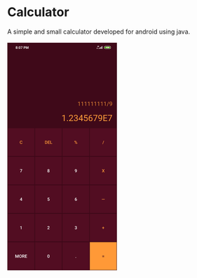 # Calculator
A simple and small calculator developed for android using java.
<br>
<br>
<img src="https://github.com/harshh3010/Calculator/blob/master/AppScreenshots/Keyboard1.jpg" width="250px">
